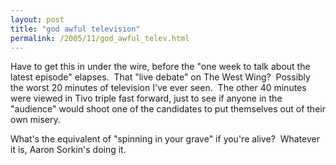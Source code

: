 ```yaml
---
layout: post
title: "god awful television"
permalink: /2005/11/god_awful_telev.html
---
```


Have to get this in under the wire, before the "one week to talk about the latest episode" elapses.  That "live debate" on The West Wing?  Possibly the worst 20 minutes of television I've ever seen.  The other 40 minutes were viewed in Tivo triple fast forward, just to see if anyone in the "audience" would shoot one of the candidates to put themselves out of their own misery.

What's the equivalent of "spinning in your grave" if you're alive?  Whatever it is, Aaron Sorkin's doing it.